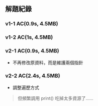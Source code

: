 ## 解題紀錄
### v1-1 AC(0.9s, 4.5MB)

### v1-2 AC(1s, 4.5MB)

### v2-1 AC(0.9s, 4.5MB)
- 不再修改原資料，而是維護兩個指針

### v2-2 AC(2.4s, 4.5MB)
- 調整遍歷方式
> 但頻繁調用 print() 吃掉太多資源了......
